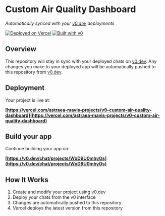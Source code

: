 # Custom Air Quality Dashboard

*Automatically synced with your [v0.dev](https://v0.dev) deployments*

[![Deployed on Vercel](https://img.shields.io/badge/Deployed%20on-Vercel-black?style=for-the-badge&logo=vercel)](https://vercel.com/astraea-mavis-projects/v0-custom-air-quality-dashboard)
[![Built with v0](https://img.shields.io/badge/Built%20with-v0.dev-black?style=for-the-badge)](https://v0.dev/chat/projects/WxD9U0mhyOs)

## Overview

This repository will stay in sync with your deployed chats on [v0.dev](https://v0.dev).
Any changes you make to your deployed app will be automatically pushed to this repository from [v0.dev](https://v0.dev).

## Deployment

Your project is live at:

**[https://vercel.com/astraea-mavis-projects/v0-custom-air-quality-dashboard](https://vercel.com/astraea-mavis-projects/v0-custom-air-quality-dashboard)**

## Build your app

Continue building your app on:

**[https://v0.dev/chat/projects/WxD9U0mhyOs](https://v0.dev/chat/projects/WxD9U0mhyOs)**

## How It Works

1. Create and modify your project using [v0.dev](https://v0.dev)
2. Deploy your chats from the v0 interface
3. Changes are automatically pushed to this repository
4. Vercel deploys the latest version from this repository